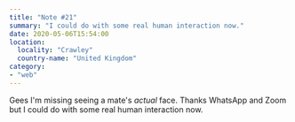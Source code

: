 ```yaml
---
title: "Note #21"
summary: "I could do with some real human interaction now."
date: 2020-05-06T15:54:00
location:
  locality: "Crawley"
  country-name: "United Kingdom"
category:
- "web"
---
```


Gees I'm missing seeing a mate's *actual* face. Thanks WhatsApp and Zoom but I could do with some real human interaction now.

